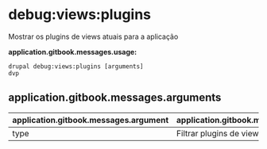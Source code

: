 # debug:views:plugins
Mostrar os plugins de views atuais para a aplicação

**application.gitbook.messages.usage:**
```
drupal debug:views:plugins [arguments]
dvp
```

## application.gitbook.messages.arguments
application.gitbook.messages.argument | application.gitbook.messages.details
---------|-------------
type | Filtrar plugins de views por tipo
